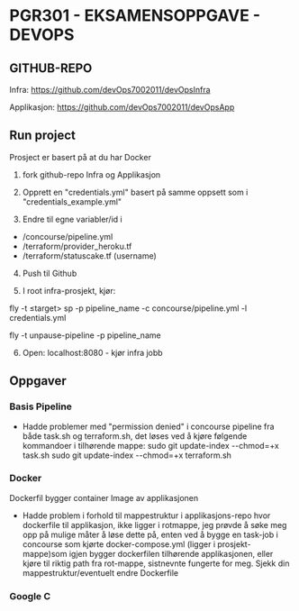 # PGR301 - EKSAMENSOPPGAVE - DEVOPS

## GITHUB-REPO
 Infra:
 https://github.com/devOps7002011/devOpsInfra
 
 Applikasjon: 
 https://github.com/devOps7002011/devOpsApp

## Run project
Prosject er basert på at du har Docker

 1. fork github-repo Infra og Applikasjon
 
 2. Opprett en "credentials.yml" basert på samme oppsett som i
    "credentials_example.yml"
    
 3. Endre til egne variabler/id i
 - /concourse/pipeline.yml
 - /terraform/provider_heroku.tf
 - /terraform/statuscake.tf (username)
 
 4. Push til Github 
 
 5. I root infra-prosjekt, kjør:
 
 fly -t ≤target> sp -p pipeline_name -c concourse/pipeline.yml -l credentials.yml
 
 fly -t <target> unpause-pipeline -p pipeline_name
 
 6. Open: localhost:8080 - kjør infra jobb
 
 
## Oppgaver

### Basis Pipeline
- Hadde problemer med "permission denied" i concourse pipeline fra både task.sh og
terraform.sh, det løses ved å kjøre følgende kommandoer i tilhørende mappe:
sudo git update-index --chmod=+x task.sh
sudo git update-index --chmod=+x terraform.sh

###  Docker 
Dockerfil bygger container Image av applikasjonen
- Hadde problem i forhold til mappestruktur i applikasjons-repo hvor dockerfile til applikasjon,
ikke ligger i rotmappe, jeg prøvde å søke meg opp på mulige måter å løse dette på,
enten ved å bygge en task-job i concourse som kjørte docker-compose.yml (ligger i prosjekt-mappe)som igjen bygger dockerfilen 
tilhørende applikasjonen, eller kjøre til riktig path fra rot-mappe, sistnevnte fungerte for meg. Sjekk din mappestruktur/eventuelt
endre Dockerfile 



### Google C
 
 
    
 
